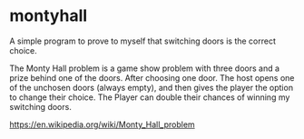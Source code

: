 # montyhall
A simple program to prove to myself that switching doors is the correct choice.

The Monty Hall problem is a game show problem with three doors and a prize behind 
one of the doors. After choosing one door.  The host opens one of the unchosen doors
(always empty), and then gives the player the option to change their choice. The Player 
can double their chances of winning my switching doors.

https://en.wikipedia.org/wiki/Monty_Hall_problem
